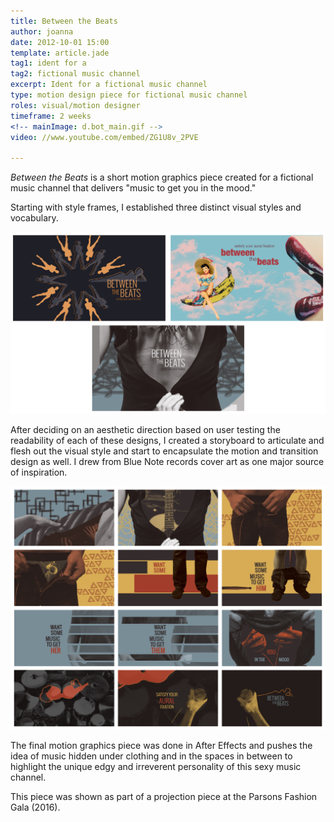 ```yaml
---
title: Between the Beats
author: joanna
date: 2012-10-01 15:00
template: article.jade
tag1: ident for a
tag2: fictional music channel
excerpt: Ident for a fictional music channel
type: motion design piece for fictional music channel
roles: visual/motion designer
timeframe: 2 weeks
<!-- mainImage: d.bot_main.gif -->
video: //www.youtube.com/embed/ZG1U8v_2PVE

---
```


<i>Between the Beats</i> is a short motion graphics piece created for a fictional music channel that delivers "music to get you in the mood."

Starting with style frames, I established three distinct visual styles and vocabulary.

<img src="btb_other.jpg" class="materialboxed">

After deciding on an aesthetic direction based on user testing the readability of each of these designs, I created a storyboard to articulate and flesh out the visual style and start to encapsulate the motion and transition design as well. I drew from Blue Note records cover art as one major source of inspiration.

<img src="btb_storyboard.jpg" class="materialboxed">

The final motion graphics piece was done in After Effects and pushes the idea of music hidden under clothing and in the spaces in between to highlight the unique edgy and irreverent personality of this sexy music channel.

This piece was shown as part of a projection piece at the Parsons Fashion Gala (2016).